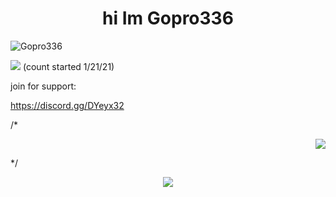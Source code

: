 <h1 align="center">hi Im Gopro336
 </h1>
<p align="left"> <img src="https://komarev.com/ghpvc/?username=Gopro336" alt="Gopro336" /> </p>

![](https://hit.yhype.me/github/profile?user_id=63124240)
(count started 1/21/21)



join for support:

https://discord.gg/DYeyx32

/*<p align="right">
  <img src="https://github-readme-stats.vercel.app/api/?username=Gopro336&title_color=4F8CC9&text_color=9f9f9f&show_icons=true&bg_color=00000000&hide_border=true&icon_color=4F8CC9&hide_title=true&count_private=true" />
</p>*/

<p align="center">
  <img src="https://github-profile-trophy.vercel.app/?username=Gopro336&theme=nord&margin-w=15&margin-h=15&column=7" />
</p>
